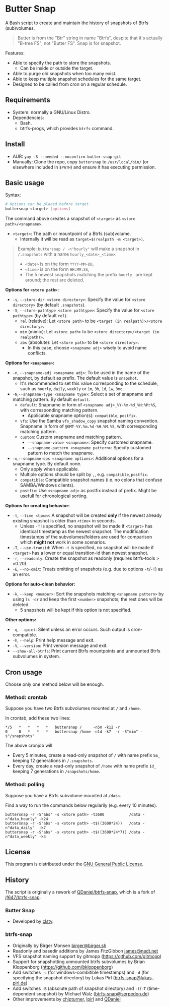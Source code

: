 # Butter Snap
A Bash script to create and maintain the history of snapshots of Btrfs (sub)volumes.

> Butter is from the "Btr" string in name "Btrfs", despite that it's actually "B-tree FS", not "Butter FS". Snap is for snapshot.

Features:
- Able to specify the path to store the snapshots.
  - Can be inside or outside the target.
- Able to purge old snapshots when too many exist.
- Able to keep multiple snapshot schedules for the same target.
- Designed to be called from cron on a regular schedule.

## Requirements
- System: normally a GNU/Linux Distro.
- Dependencies:
  - Bash.
  - btrfs-progs, which provides `btrfs` command.

## Install
- AUR: `yay -S --needed --noconfirm butter-snap-git`
- Manually: Clone the repo, copy `buttersnap` to `/usr/local/bin/` (or elsewhere included in `$PATH`) and ensure it has executing permission.

## Basic usage
Syntax:
```bash
# Options can be placed before target.
buttersnap <target> [options]
```
The command above creates a snapshot of `<target>` as `<store path>/<snapname>`.
- `<target>`: The path or mountpoint of a Btrfs (sub)volume.
  - Internally it will be read as `target=$(realpath -m <target>)`.

> Example: `buttersnap / -n"hourly"` will make a snapshot in `/.snapshots` with a name `hourly_<date>_<time>`.
> - `<date>` is on the form `YYYY-MM-DD`,
> - `<time>` is on the form `HH:MM:SS`,
> - The 5 newest snapshots matching the prefix `hourly_` are kept around; the rest are deleted.


**Options for `<store path>`:**
- `-s`, `--store-dir <store directory>`: Specify the value for `<store directory>` (by default `.snapshots`).
- `-S`, `--store-pathtype <store pathtype>`: Specify the value for `<store pathtype>` (by default `rel`).
  - `rel` (relative): Let `<store path>` to be `<target (in realpath)>/<store directory>`.
  - `mim` (mimic):    Let `<store path>` to be `<store directory>/<target (in realpath)>`.
  - `abs` (absolute): Let `<store path>` to be `<store directory>`.
    - In this case, choose `<snapname adj>` wisely to avoid name conflicts.

**Options for `<snapname>`:**
- `-n`, `--snapname-adj <snapname adj>`: To be used in the name of the snapshot, by default as prefix. The default value is `snapshot`.
  - It's recommended to set this value corresponding to the schedule, such as `hourly`, `daily`, `weekly` or `1m`, `3h`, `1d`, `1w`, `3mo`.
- `-N`,`--snapname-type <snapname type>`: Select a set of snapname and matching pattern. By default `default`.
  - `default`: Snapname in form of `<snapname adj>_%Y-%m-%d_%H:%M:%S`, with corresponding matching pattern.
    - Applicable snapname option(s): `compatible`, `postfix`.
  - `vfs`: Use the Samba `vfs_shadow_copy` snapshot naming convention. Snapname in form of `@GMT-%Y.%m.%d-%H.%M.%S`, with corresponding matching pattern.
  - `custom`: Custom snapname and matching pattern.
    - `--snapname-value <snapname>`: Specify customed snapname.
    - `--snapname-pattern <snapname pattern>`: Specify customed pattern to match the snapname.
- `-o`,`--snapname-ops <snapname options>`: Additional options for a snapname type. By default none.
  - Only apply when applicable.
  - Multiple options should be split by `,`, e.g. `compatible,postfix`.
  - `compatible`: Compatible snapshot names (i.e. no colons that confuse SAMBA/Windows clients).
  - `postfix`: Use `<snapname adj>` as postfix instead of prefix. Might be usefull for chronological sorting.

**Options for creating behavior:**
- `-t`, `--time <time>`: A snapshot will be created **only** if the newest already existing snapshot is older than `<time>` in seconds.
  - Unless `-T` is specified, no snapshot will be made if `<target>` has identical timestamp as the newest snapshot. The modification timestamps of the subvolumes/folders are used for comparison which **might not** work in some scenarios.
- `-T`, `--use-transid`: When `-t` is specified, no snapshot will be made if `<target>` has a lower or equal transition-id than newest snapshot.
- `-r`, `--readonly`: Create the snapshot as readonly (requires btrfs-tools > v0.20).
- `-E`, `--no-omit`: Treats omitting of snapshots (e.g. due to options `-t`/`-T`) as an error.

**Options for auto-clean behavior:**
- `-k`, `--keep <number>`: Sort the snapshots matching `<snapname pattern>` by using `ls -dr` and keep the first `<number>` snapshots; the rest ones will be deleted.
  - 5 snapshots will be kept if this option is not specified.

**Other options:**
- `-q`, `--quiet`: Silent unless an error occurs. Such output is cron-compatible.
- `-h`, `--help`: Print help message and exit.
- `-V`, `--version`: Print version message and exit.
- `--show-all-btrfs`: Print current Btrfs mountpoints and unmounted Btrfs subvolumes in system.

## Cron usage
Choose only one method below will be enough.

### Method: crontab
Suppose you have two Btrfs subvolumes mounted at `/` and `/home`.

In crontab, add these two lines:
```cron
*/5   *   *   *   *   buttersnap /     -n5m -k12 -r
0     0   *   *   *   buttersnap /home -n1d -k7  -r -S"mim" -s"/snapshots"
```

The above cronjob will
- Every 5 minutes, create a read-only snapshot of `/` with name prefix `5m_` keeping 12 generations in `/.snapshots`.
- Every day, create a read-only snapshot of `/home` with name prefix `1d_` keeping 7 generations in `/snapshots/home`.

### Method: polling
Suppose you have a Btrfs subvolume mounted at `/data`.

Find a way to run the commands below regularily (e.g. every 10 minutes).
```cron
buttersnap -r -S"abs" -s <store path> -t3600           /data -n"data_hourly" -k24
buttersnap -r -S"abs" -s <store path> -t$((3600*24))   /data -n"data_daily"  -k7
buttersnap -r -S"abs" -s <store path> -t$((3600*24*7)) /data -n"data_weekly" -k4
```

## License
This program is distributed under the [GNU General Public License](http://www.gnu.org/licenses/gpl.txt).

## History
The script is originally a rework of [QDaniel/btrfs-snap](https://github.com/QDaniel/btrfs-snap), which is a fork of [jf647/btrfs-snap](https://github.com/jf647/btrfs-snap).

### Butter Snap
- Developed by [clsty](https://github.com/clsty).

### btrfs-snap
- Originally by Birger Monsen <birger@birger.sh>
- Readonly and basedir additions by James FitzGibbon <james@nadt.net>
- VFS snapshot naming support by gitmopp (https://github.com/gitmopp)
- Support for snapshotting unmounted btrfs subvolumes by Brian Kloppenborg (https://github.com/bkloppenborg)
- Add switches `-c` (for windows-combitible timestamps) and `-d` (for specifying the snapshot directory) by Lukas Pirl (btrfs-snap@lukas-pirl.de)
- Add switches `-B` (absolute path of snapshot directory) and `-t`/`-T` (time-dependent snapshot) by Michael Walz (btrfs-snap@serpedon.de)
- Other improvements by [chipturner](https://github.com/chipturner), [lpirl](https://github.com/lpirl) and [QDaniel](https://github.com/QDaniel)
